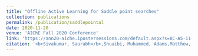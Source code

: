 ```yaml
---
title: "Offline Active Learning for Saddle point searches"
collection: publications
permalink: /publication/saddlepointal
date: 2020-11-20
venue: 'AIChE Fall 2020 Conference'
link: 'https://ann20-aiche.ipostersessions.com/default.aspx?s=8C-A5-11-38-08-79-2A-2B-56-EF-25-EF-78-22-1E-65'
citation: '<b>Sivakumar, Saurabh</b>,Shuaibi, Muhammed, Adams,Matthew, and Ulissi, W. Zachary. AIChE Fall 2020 Conference'
---
```

